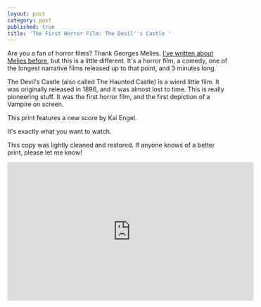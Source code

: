 ```yaml
---
layout: post
category: post
published: true
title: 'The First Horror Film: The Devil''s Castle '
---
```

Are you a fan of horror films? Thank Georges Melies. [I've written about Melies before](http://ajroach42.github.io/a-trip-to-the-moon-science-fiction-film-from-1902/), but this is a little different. It's a horror film, a comedy, one of the longest narrative films released up to that point, and 3 minutes long. 


The Devil's Castle (also called The Haunted Castle) is a wierd little film. It was originally released in 1896, and it was almost lost to time. This is really pioneering stuff. It was the first horror film, and the first depiction of a Vampire on screen. 

This print features a new score by Kai Engel. 


It's exactly what you want to watch. 

This copy was lightly cleaned and restored. If anyone knows of a better print, please let me know! 

<iframe width="560" height="315" src="https://www.youtube.com/embed/OOEMG-EMq0I" frameborder="0" allowfullscreen></iframe>
